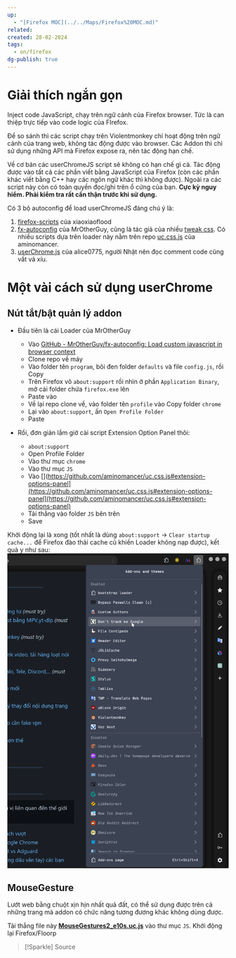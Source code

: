 ```yaml
---
up:
  - "[Firefox MOC](../../Maps/Firefox%20MOC.md)"
related: 
created: 28-02-2024
tags:
  - on/firefox
dg-publish: true
---
```

# Giải thích ngắn gọn 
Inject code JavaScript, chạy trên ngữ cảnh của Firefox browser. Tức là can thiệp trực tiếp vào code logic của FIrefox.  

Để so sánh thì các script chạy trên Violentmonkey chỉ hoạt động trên ngữ cảnh của trang web, không tác động được vào browser. Các Addon thì chỉ sử dụng những API mà Firefox expose ra, nên tác động hạn chế.  

Về cơ bản các userChromeJS script sẽ không có hạn chế gì cả. Tác động được vào tất cả các phần viết bằng JavaScript của Firefox (còn các phần khác viết bằng C++ hay các ngôn ngữ khác thì không được). Ngoài ra các script này còn có toàn quyền đọc/ghi trên ổ cứng của bạn. **Cực kỳ nguy hiểm. Phải kiểm tra rất cẩn thận trước khi sử dụng.**  
  
Có 3 bộ autoconfig để load userChromeJS đáng chú ý là:
1. [firefox-scripts](https://github.com/xiaoxiaoflood/firefox-scripts) của xiaoxiaoflood  
2. [fx-autoconfig](https://github.com/MrOtherGuy/fx-autoconfig) của MrOtherGuy, cũng là tác giả của nhiều [tweak css](https://github.com/MrOtherGuy/firefox-csshacks). Có nhiều scripts dựa trên loader này nằm trên repo [uc.css.js](https://github.com/aminomancer/uc.css.js) của aminomancer.  
3. [userChrome.js](https://github.com/alice0775/userChrome.js) của alice0775, người Nhật nên đọc comment code cũng vất vả xíu.

# Một vài cách sử dụng userChrome
## Nút tắt/bật quản lý addon
- Đầu tiên là cái Loader của MrOtherGuy
	- Vào [GitHub - MrOtherGuy/fx-autoconfig: Load custom javascript in browser context](https://github.com/MrOtherGuy/fx-autoconfig)
	- Clone repo về máy
	- Vào folder tên `program`, bôi đen folder `defaults` và file `config.js`, rồi Copy
	- Trên Firefox vô `about:support` rồi nhìn ở phần `Application Binary`, mở cái folder chứa `firefox.exe` lên
	- Paste vào
	- Về lại repo clone về, vào folder tên `profile` vào Copy folder `chrome`
	- Lại vào `about:support`, ấn `Open Profile Folder`
	- Paste

-  Rồi, đơn giản lắm giờ cài script Extension Option Panel thôi:
	- `about:support`
	- Open Profile Folder
	- Vào thư mục `chrome`
	- Vào thư mục `JS`
	- Vào [](https://github.com/aminomancer/uc.css.js#extension-options-panel](https://github.com/aminomancer/uc.css.js#extension-options-panel](https://github.com/aminomancer/uc.css.js#extension-options-panel)
	- Tải thẳng vào folder `JS` bên trên
	- Save

Khởi động lại là xong (tốt nhất là dùng `about:support` -> `Clear startup cache...` để Firefox đào thải cache cũ khiến Loader không nạp được), kết quả y như sau: ![Pasted image 20240228212359](../../Utilities/Images/Pasted%20image%2020240228212359.png)

## MouseGesture
Lướt web bằng chuột xịn hịn nhất quả đất, có thể sử dụng được trên cả những trang mà addon có chức năng tương đương khác không dùng được.

Tải thẳng file này [**MouseGestures2_e10s.uc.js**](https://raw.githubusercontent.com/alice0775/userChrome.js/master/117/MouseGestures2_e10s.uc.js) vào thư mục `JS`. Khởi động lại Firefox/Floorp

>[!Sparkle] Source
>
>
